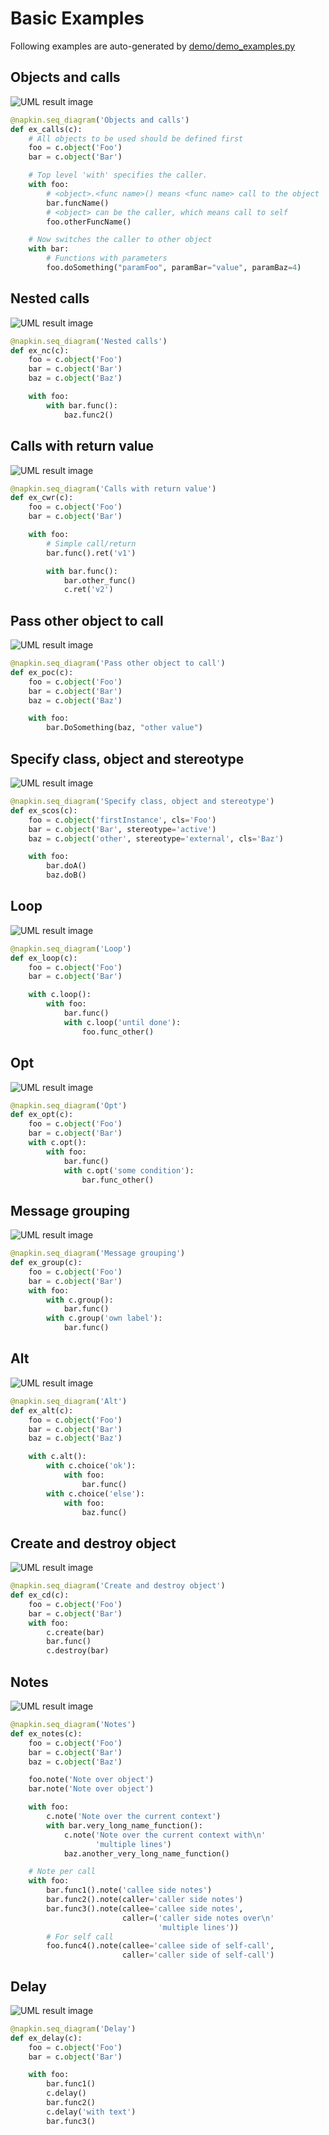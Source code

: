 # Basic Examples
Following examples are auto-generated by
[demo/demo_examples.py](demo/demo_examples.py)

## Objects and calls
![UML result image](images/Objects%20and%20calls.png)
```python
@napkin.seq_diagram('Objects and calls')
def ex_calls(c):
    # All objects to be used should be defined first
    foo = c.object('Foo')
    bar = c.object('Bar')

    # Top level 'with' specifies the caller.
    with foo:
        # <object>.<func name>() means <func name> call to the object
        bar.funcName()
        # <object> can be the caller, which means call to self
        foo.otherFuncName()

    # Now switches the caller to other object
    with bar:
        # Functions with parameters
        foo.doSomething("paramFoo", paramBar="value", paramBaz=4)

```
## Nested calls
![UML result image](images/Nested%20calls.png)
```python
@napkin.seq_diagram('Nested calls')
def ex_nc(c):
    foo = c.object('Foo')
    bar = c.object('Bar')
    baz = c.object('Baz')

    with foo:
        with bar.func():
            baz.func2()

```
## Calls with return value
![UML result image](images/Calls%20with%20return%20value.png)
```python
@napkin.seq_diagram('Calls with return value')
def ex_cwr(c):
    foo = c.object('Foo')
    bar = c.object('Bar')

    with foo:
        # Simple call/return
        bar.func().ret('v1')

        with bar.func():
            bar.other_func()
            c.ret('v2')

```
## Pass other object to call
![UML result image](images/Pass%20other%20object%20to%20call.png)
```python
@napkin.seq_diagram('Pass other object to call')
def ex_poc(c):
    foo = c.object('Foo')
    bar = c.object('Bar')
    baz = c.object('Baz')

    with foo:
        bar.DoSomething(baz, "other value")

```
## Specify class, object and stereotype
![UML result image](images/Specify%20class,%20object%20and%20stereotype.png)
```python
@napkin.seq_diagram('Specify class, object and stereotype')
def ex_scos(c):
    foo = c.object('firstInstance', cls='Foo')
    bar = c.object('Bar', stereotype='active')
    baz = c.object('other', stereotype='external', cls='Baz')

    with foo:
        bar.doA()
        baz.doB()

```
## Loop
![UML result image](images/Loop.png)
```python
@napkin.seq_diagram('Loop')
def ex_loop(c):
    foo = c.object('Foo')
    bar = c.object('Bar')

    with c.loop():
        with foo:
            bar.func()
            with c.loop('until done'):
                foo.func_other()

```
## Opt
![UML result image](images/Opt.png)
```python
@napkin.seq_diagram('Opt')
def ex_opt(c):
    foo = c.object('Foo')
    bar = c.object('Bar')
    with c.opt():
        with foo:
            bar.func()
            with c.opt('some condition'):
                bar.func_other()

```
## Message grouping
![UML result image](images/Message%20grouping.png)
```python
@napkin.seq_diagram('Message grouping')
def ex_group(c):
    foo = c.object('Foo')
    bar = c.object('Bar')
    with foo:
        with c.group():
            bar.func()
        with c.group('own label'):
            bar.func()

```
## Alt
![UML result image](images/Alt.png)
```python
@napkin.seq_diagram('Alt')
def ex_alt(c):
    foo = c.object('Foo')
    bar = c.object('Bar')
    baz = c.object('Baz')

    with c.alt():
        with c.choice('ok'):
            with foo:
                bar.func()
        with c.choice('else'):
            with foo:
                baz.func()

```
## Create and destroy object
![UML result image](images/Create%20and%20destroy%20object.png)
```python
@napkin.seq_diagram('Create and destroy object')
def ex_cd(c):
    foo = c.object('Foo')
    bar = c.object('Bar')
    with foo:
        c.create(bar)
        bar.func()
        c.destroy(bar)

```
## Notes
![UML result image](images/Notes.png)
```python
@napkin.seq_diagram('Notes')
def ex_notes(c):
    foo = c.object('Foo')
    bar = c.object('Bar')
    baz = c.object('Baz')

    foo.note('Note over object')
    bar.note('Note over object')

    with foo:
        c.note('Note over the current context')
        with bar.very_long_name_function():
            c.note('Note over the current context with\n'
                   'multiple lines')
            baz.another_very_long_name_function()

    # Note per call
    with foo:
        bar.func1().note('callee side notes')
        bar.func2().note(caller='caller side notes')
        bar.func3().note(callee='callee side notes',
                         caller=('caller side notes over\n'
                                 'multiple lines'))
        # For self call
        foo.func4().note(callee='callee side of self-call',
                         caller='caller side of self-call')

```
## Delay
![UML result image](images/Delay.png)
```python
@napkin.seq_diagram('Delay')
def ex_delay(c):
    foo = c.object('Foo')
    bar = c.object('Bar')

    with foo:
        bar.func1()
        c.delay()
        bar.func2()
        c.delay('with text')
        bar.func3()

```
